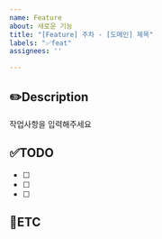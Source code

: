 ```yaml
---
name: Feature
about: 새로운 기능
title: "[Feature] 주차 - [도메인] 제목"
labels: "✅feat"
assignees: ''

---
```


✏️Description
-
작업사항을 입력해주세요

✅TODO
-
- [ ] <!--todo-->
- [ ] 
- [ ] 

🐾ETC
-
